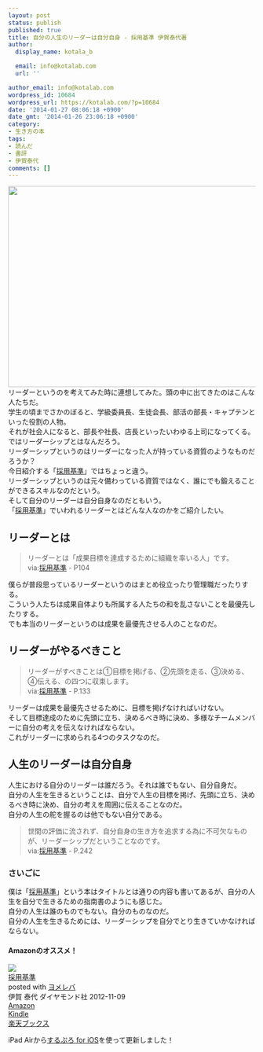 ```yaml
---
layout: post
status: publish
published: true
title: 自分の人生のリーダーは自分自身 - 採用基準 伊賀泰代著
author:
  display_name: kotala_b

  email: info@kotalab.com
  url: ''

author_email: info@kotalab.com
wordpress_id: 10684
wordpress_url: https://kotalab.com/?p=10684
date: '2014-01-27 08:06:18 +0900'
date_gmt: '2014-01-26 23:06:18 +0900'
category:
- 生き方の本
tags:
- 読んだ
- 書評
- 伊賀泰代
comments: []
---
```

<p><img alt="" src="https://kotalab.com/wp-content/uploads/slooProImg_20140127080614.jpg" width="546" height="409" class="slooProImg" /><br />
リーダーというのを考えてみた時に連想してみた。頭の中に出てきたのはこんな人たちだ。<br />
学生の頃までさかのぼると、学級委員長、生徒会長、部活の部長・キャプテンといった役割の人物。<br />
それが社会人になると、部長や社長、店長といったいわゆる上司になってくる。<br />
ではリーダーシップとはなんだろう。<br />
リーダーシップというのはリーダーになった人が持っている資質のようなものだろうか？<br />
今日紹介する「<a href="https://www.amazon.co.jp/exec/obidos/asin/4478023417/same-22/" rel="nofollow" target="_blank">採用基準</a>」ではちょっと違う。<br />
リーダーシップというのは元々備わっている資質ではなく、誰にでも鍛えることができるスキルなのだという。<br />
そして自分のリーダーは自分自身なのだともいう。<br />
「<a href="https://www.amazon.co.jp/exec/obidos/asin/4478023417/same-22/" rel="nofollow" target="_blank">採用基準</a>」でいわれるリーダーとはどんな人なのかをご紹介したい。<br />
</p>
<!--more-->
<h2>リーダーとは</h2>
<blockquote><p>リーダーとは「成果目標を達成するために組織を率いる人」です。<br />
via:<a href="https://www.amazon.co.jp/exec/obidos/asin/4478023417/same-22/" rel="nofollow" target="_blank">採用基準</a> - P104
</p></blockquote>
<p>僕らが普段思っているリーダーというのはまとめ役立ったり管理職だったりする。<br />
こういう人たちは成果自体よりも所属する人たちの和を乱さないことを最優先したりする。<br />
でも本当のリーダーというのは成果を最優先させる人のことなのだ。</p>
<h2>リーダーがやるべきこと</h2>
<blockquote><p>リーダーがすべきことは①目標を掲げる、②先頭を走る、③決める、④伝える、の四つに収束します。<br />
via:<a href="https://www.amazon.co.jp/exec/obidos/asin/4478023417/same-22/" rel="nofollow" target="_blank">採用基準</a> - P.133
</p></blockquote>
<p>リーダーは成果を最優先させるために、目標を掲げなければいけない。<br />
そして目標達成のために先頭に立ち、決めるべき時に決め、多様なチームメンバーに自分の考えを伝えなければならない。<br />
これがリーダーに求められる4つのタスクなのだ。</p>
<h2>人生のリーダーは自分自身</h2>
<p>人生における自分のリーダーは誰だろう。それは誰でもない、自分自身だ。<br />
自分の人生を生きるということは、自分で人生の目標を掲げ、先頭に立ち、決めるべき時に決め、自分の考えを周囲に伝えることなのだ。<br />
自分の人生の舵を握るのは他でもない自分である。</p>
<blockquote><p>世間の評価に流されず、自分自身の生き方を追求する為に不可欠なものが、リーダーシップだということなのです。<br />
via:<a href="https://www.amazon.co.jp/exec/obidos/asin/4478023417/same-22/" rel="nofollow" target="_blank">採用基準</a> - P.242
</p></blockquote>
<h3>さいごに</h3>
<p>僕は「<a href="https://www.amazon.co.jp/exec/obidos/asin/4478023417/same-22/" rel="nofollow" target="_blank">採用基準</a>」という本はタイトルとは通りの内容も書いてあるが、自分の人生を自分で生きるための指南書のようにも感じた。<br />
自分の人生は誰のものでもない。自分のものなのだ。<br />
自分の人生を生きるためには、リーダーシップを自分でとり生きていかなければならない。</p>
<h4 class="aam">Amazonのオススメ！</h4>
<div class="booklink-box">
<div class="booklink-image"><span class="removed_link" title="https://www.amazon.co.jp/exec/obidos/asin/4478023417 same-22/"><img src="https://images-fe.ssl-images-amazon.com/images/I/41gwzTGNOKL._SL160_.jpg" style="border: none;" /></span></div>
<div class="booklink-info">
<div class="booklink-name"><a href="https://www.amazon.co.jp/exec/obidos/asin/4478023417/same-22/" rel="nofollow" target="_blank">採用基準</a>
<div class="booklink-powered-date">posted with <a href="https://yomereba.com" rel="nofollow" target="_blank">ヨメレバ</a></div>
</div>
<div class="booklink-detail">伊賀 泰代 ダイヤモンド社 2012-11-09</div>
<div class="booklink-link2">
<div class="shoplinkamazon"><a href="https://www.amazon.co.jp/exec/obidos/asin/4478023417/same-22/" rel="nofollow" target="_blank" title="アマゾン">Amazon</a></div>
<div class="shoplinkkindle"><a href="https://www.amazon.co.jp/exec/obidos/ASIN/B00B42SX70/same-22/" rel="nofollow" target="_blank">Kindle</a></div>
<div class="shoplinkrakuten"><a href="http://c.af.moshimo.com/af/c/click?a_id=374941&p_id=56&pc_id=56&pl_id=637&s_v=b5Rz2P0601xu&url=http%3A%2F%2Fbooks.rakuten.co.jp%2Frb%2F11968607%2F" rel="nofollow" target="_blank" title="楽天ブックス">楽天ブックス</a></div>
</p></div>
</div>
<div class="booklink-footer"></div>
</div>
<p>iPad Airから<a href="https://itunes.apple.com/jp/app/surupuro-for-ios-buroguedita/id436676299?mt=8&uo=4&at=10l4yU" rel="nofollow" target="_blank">するぷろ for iOS</a>を使って更新しました！</p>
